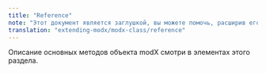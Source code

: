 ```yaml
---
title: "Reference"
note: "Этот документ является заглушкой, вы можете помочь, расширив его."
translation: "extending-modx/modx-class/reference"
---
```


Описание основных методов объекта modX смотри в элементах этого раздела.
